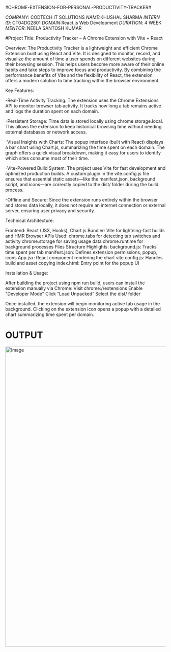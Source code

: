#CHROME-EXTENSION-FOR-PERSONAL-PRODUCTIVITY-TRACKER#

*COMPANY*: CODTECH IT SOLUTIONS
*NAME*:KHUSHAL SHARMA
*INTERN ID*: CT04DG2801
*DOMAIN*:React.js Web Development
*DURATION*: 4 WEEK
*MENTOR*: NEELA SANTOSH KUMAR

#Project Title: Productivity Tracker – A Chrome Extension with Vite + React

Overview:
The Productivity Tracker is a lightweight and efficient Chrome Extension built using React and Vite.
It is designed to monitor, record, and visualize the amount of time a user spends on different websites
during their browsing session. This helps users become more aware of their online habits and take steps
to improve focus and productivity. By combining the performance benefits of Vite and the flexibility of
React, the extension offers a modern solution to time tracking within the browser environment.

Key Features:

-Real-Time Activity Tracking:
The extension uses the Chrome Extensions API to monitor browser tab activity. It tracks how long a tab remains active and logs the duration spent on each domain.

-Persistent Storage:
Time data is stored locally using chrome.storage.local. This allows the extension to keep historical browsing time without needing external databases or network access.

-Visual Insights with Charts:
The popup interface (built with React) displays a bar chart using Chart.js, summarizing the time spent on each domain. The graph offers a quick visual breakdown, making 
it easy for users to identify which sites consume most of their time.

-Vite-Powered Build System:
The project uses Vite for fast development and optimized production builds. A custom plugin in the vite.config.js file ensures that essential static assets—like the manifest.json,
background script, and icons—are correctly copied to the dist/ folder during the build process.

-Offline and Secure:
Since the extension runs entirely within the browser and stores data locally, it does not require an internet connection or external server, ensuring user privacy and security.

Technical Architecture:

Frontend: React (JSX, Hooks), Chart.js
Bundler: Vite for lightning-fast builds and HMR
Browser APIs Used:
chrome.tabs for detecting tab switches and activity
chrome.storage for saving usage data
chrome.runtime for background processes
Files Structure Highlights:
background.js: Tracks time spent per tab
manifest.json: Defines extension permissions, popup, icons
App.jsx: React component rendering the chart
vite.config.js: Handles build and asset copying
index.html: Entry point for the popup UI

Installation & Usage:

After building the project using npm run build, users can install the extension manually via Chrome:
Visit chrome://extensions
Enable "Developer Mode"
Click “Load Unpacked”
Select the dist/ folder

Once installed, the extension will begin monitoring active tab usage in the background. Clicking on the extension icon opens a popup with a detailed chart summarizing time spent per domain.

# OUTPUT #
<img width="1873" height="939" alt="Image" src="https://github.com/user-attachments/assets/8ba2e88a-6914-4bec-8148-051803610a3a" />
